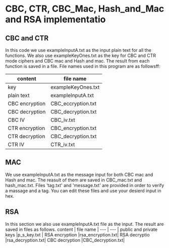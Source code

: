 # CBC, CTR, CBC_Mac, Hash_and_Mac and RSA implementatio
## CBC and CTR
In this code we use exampleInputA.txt as the input plain text for all the functions. We also use exampleKeyOnes.txt as the key for CBC and CTR mode ciphers and CBC mac and Hash and mac. The result from each function is saved in a file. File names used in this program are as followsff:

content | file name | 
--- | --- |
key |exampleKeyOnes.txt |
plain text |exampleInputA.txt|
CBC encryption |CBC_eccryption.txt|
CBC decryption |CBC_decryption.txt|
CBC IV |CBC_iv.txt|
CTR encryption |CBC_encryption.txt|
CTR decryption |CBC_decryption.txt|
CTR IV |CTR_iv.txt|

## MAC
We use exampleInputA.txt as the message input for both CBC mac and Hash and mac. The reasult of them are saved in CBC_mac.txt and hash_mac.txt. Files 'tag.txt' and 'message.txt' are provided in order to verify a massage and a tag. You can edit these files and use your desierd input in hex.
## RSA
In this section we also use exampleInputA.txt file as the input. The result are saved in files as follows.
content | file name | 
--- | --- |
public and private keys |p_s_key.txt |
RSA encryption |rsa_encryption.txt|
RSA decryptio |rsa_decryption.txt|
CBC decryption |CBC_decryption.txt|
